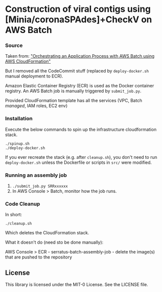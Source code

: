 # Construction of viral contigs using [Minia/coronaSPAdes]+CheckV on AWS Batch

### Source

Taken from: ["Orchestrating an Application Process with AWS Batch using AWS CloudFormation"](https://aws.amazon.com/blogs/compute/orchestrating-an-application-process-with-aws-batch-using-aws-cloudformation/)

But I removed all the CodeCommit stuff (replaced by `deploy-docker.sh` manual deployment to ECR).

Amazon Elastic Container Registry (ECR) is used as the Docker container registry. An AWS Batch job is manually triggered by `submit_job.py`.

Provided CloudFormation template has all the services (VPC, Batch *managed*, IAM roles, EC2 env)

### Installation 

Execute the below commands to spin up the infrastructure cloudformation stack.

```
./spinup.sh
./deploy-docker.sh
```

If you ever recreate the stack (e.g. after `cleanup.sh`), you don't need to run `deploy-docker.sh` unless the Dockerfile or scripts in `src/` were modified.

### Running an assembly job

1. `./submit_job.py SRRxxxxxx`
2. In AWS Console > Batch, monitor how the job runs.

### Code Cleanup

In short:

```
./cleanup.sh
```

Which deletes the CloudFormation stack.

What it doesn't do (need sto be done manually):

AWS Console > ECR - serratus-batch-assembly-job - delete the image(s) that are pushed to the repository

## License

This library is licensed under the MIT-0 License. See the LICENSE file.

